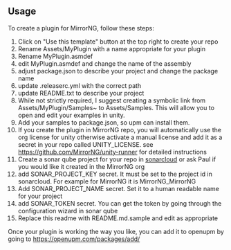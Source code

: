 ## Usage

To create a plugin for MirrorNG, follow these steps:

1) Click on "Use this template" button at the top right to create your repo
2) Rename Assets/MyPlugin with a name appropriate for your plugin
3) Rename MyPlugin.asmdef
4) edit MyPlugin.asmdef and change the name of the assembly
5) adjust package.json to describe your project and change the package name
6) update .releaserc.yml with the correct path
7) update README.txt to describe your project
8) While not strictly required,  I suggest creating a symbolic link from Assets/MyPlugin/Samples~ to Assets/Samples. This will allow you to open and edit your examples in unity.
9) Add your samples to package.json, so upm can install them.
10) If you create the plugin in MirrorNG repo,  you will automatically use the org license for unity
   otherwise activate a manual license and add it as a secret in your repo called UNITY_LICENSE. see https://github.com/MirrorNG/unity-runner for detailed instructions
11) Create a sonar qube project for your repo in [sonarcloud](https://sonarcloud.io) or ask Paul if you would like it created in the MirrorNG org
12) add SONAR_PROJECT_KEY secret.  It must be set to the project id in sonarcloud.  For example for MirrorNG it is MirrorNG_MirrorNG
13) Add SONAR_PROJECT_NAME secret.  Set it to a human readable name for your project
14) add SONAR_TOKEN secret. You can get the token by going through the configuration wizard in sonar qube
15) Replace this readme with README.md.sample and edit as appropriate

Once your plugin is working the way you like,  you can add it to openupm by going to https://openupm.com/packages/add/
